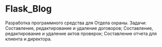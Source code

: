 # Flask_Blog
Разработка программного средства для Отдела охраны. 
Задачи:
Составление, редактирование и удаление договоров;
Составление, редактирование и удаление актов проверок;
Составление отчета для клиента и директора.
